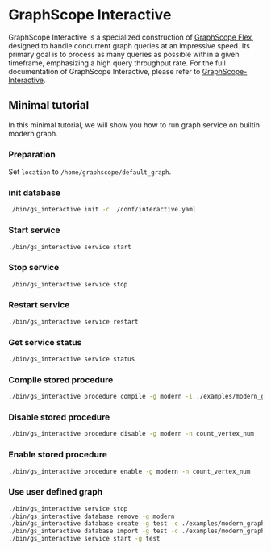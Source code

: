 # GraphScope Interactive

GraphScope Interactive is a specialized construction of [GraphScope Flex](https://github.com/alibaba/GraphScope/tree/main/flex), designed to handle concurrent graph queries at an impressive speed. Its primary goal is to process as many queries as possible within a given timeframe, emphasizing a high query throughput rate.
For the full documentation of GraphScope Interactive, please refer to [GraphScope-Interactive](https://graphscope.io/docs/interactive_engine/graphscope_interactive).

## Minimal tutorial

In this minimal tutorial, we will show you how to run graph service on builtin modern graph.

### Preparation

Set `location` to `/home/graphscope/default_graph`.

### init database

```bash
./bin/gs_interactive init -c ./conf/interactive.yaml
```

### Start service

```bash
./bin/gs_interactive service start
```

### Stop service
```bash
./bin/gs_interactive service stop
```

### Restart service 
```bash
./bin/gs_interactive service restart
```

### Get service status
```bash
./bin/gs_interactive service status
```

### Compile stored procedure
```bash
./bin/gs_interactive procedure compile -g modern -i ./examples/modern_graph/count_vertex_num.cypher
```

### Disable stored procedure
```bash
./bin/gs_interactive procedure disable -g modern -n count_vertex_num
```

### Enable stored procedure
```bash
./bin/gs_interactive procedure enable -g modern -n count_vertex_num
```

### Use user defined graph
```bash
./bin/gs_interactive service stop
./bin/gs_interactive database remove -g modern
./bin/gs_interactive database create -g test -c ./examples/modern_graph/graph.yaml
./bin/gs_interactive database import -g test -c ./examples/modern_graph/bulk_load.yaml
./bin/gs_interactive service start -g test
```
